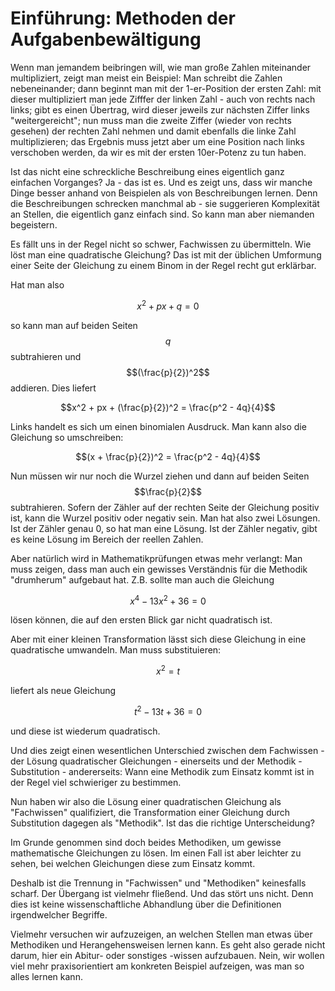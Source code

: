 # Einführung: Methoden der Aufgabenbewältigung

Wenn man jemandem beibringen will, wie man große Zahlen miteinander multipliziert, zeigt man meist ein Beispiel: Man schreibt die Zahlen nebeneinander; dann beginnt man mit der 1-er-Position der ersten Zahl: mit dieser multipliziert man jede Zifffer der linken Zahl - auch von rechts nach links; gibt es einen Übertrag, wird dieser jeweils zur nächsten Ziffer links "weitergereicht"; nun muss man die zweite Ziffer \(wieder von rechts gesehen\) der rechten Zahl nehmen und damit ebenfalls die linke Zahl multiplizieren; das Ergebnis muss jetzt aber um eine Position nach links verschoben werden, da wir es mit der ersten 10er-Potenz zu tun haben.

Ist das nicht eine schreckliche Beschreibung eines eigentlich ganz einfachen Vorganges? Ja - das ist es. Und es zeigt uns, dass wir manche Dinge besser anhand von Beispielen als von Beschreibungen lernen. Denn die Beschreibungen schrecken manchmal ab - sie suggerieren Komplexität an Stellen, die eigentlich ganz einfach sind. So kann man aber niemanden begeistern.

Es fällt uns in der Regel nicht so schwer, Fachwissen zu übermitteln. Wie löst man eine quadratische Gleichung? Das ist mit der üblichen Umformung einer Seite der Gleichung zu einem Binom in der Regel recht gut erklärbar.


Hat man also


$$x^2 + px + q = 0$$


so kann man auf beiden Seiten $$q$$ subtrahieren und $$(\frac{p}{2})^2$$ addieren. Dies liefert


$$x^2 + px + (\frac{p}{2})^2 = \frac{p^2 - 4q}{4}$$


Links handelt es sich um einen binomialen Ausdruck. Man kann also die Gleichung so umschreiben:


$$(x + \frac{p}{2})^2 = \frac{p^2 - 4q}{4}$$


Nun müssen wir nur noch die Wurzel ziehen und dann auf beiden Seiten $$\frac{p}{2}$$ subtrahieren.
Sofern der Zähler auf der rechten Seite der Gleichung positiv ist, kann die Wurzel positiv oder negativ sein. 
Man hat also zwei Lösungen. Ist der Zähler genau 0, so hat man eine Lösung. Ist der Zähler negativ, 
gibt es keine Lösung im Bereich der reellen Zahlen.


Aber natürlich wird in Mathematikprüfungen etwas mehr verlangt: Man muss zeigen, dass man auch ein gewisses Verständnis für die Methodik "drumherum" aufgebaut hat. Z.B. sollte man auch die Gleichung


$$x^4 - 13x^2 + 36 = 0$$


lösen können, die auf den ersten Blick gar nicht quadratisch ist.


Aber mit einer kleinen Transformation lässt sich diese Gleichung in eine quadratische umwandeln. Man muss substituieren:


$$x^2 = t$$


liefert als neue Gleichung


$$t^2 - 13t + 36 = 0$$


und diese ist wiederum quadratisch.


Und dies zeigt einen wesentlichen Unterschied zwischen dem Fachwissen - der Lösung quadratischer Gleichungen - einerseits und der Methodik - Substitution - andererseits: Wann eine Methodik zum Einsatz kommt ist in der Regel viel schwieriger zu bestimmen.


Nun haben wir also die Lösung einer quadratischen Gleichung als "Fachwissen" qualifiziert, die Transformation einer Gleichung durch Substitution dagegen als "Methodik". Ist das die richtige Unterscheidung?


Im Grunde genommen sind doch beides Methodiken, um gewisse mathematische Gleichungen zu lösen. Im einen Fall ist aber leichter zu sehen, bei welchen Gleichungen diese zum Einsatz kommt.


Deshalb ist die Trennung in "Fachwissen" und "Methodiken" keinesfalls scharf. Der Übergang ist vielmehr fließend. Und das stört uns nicht. Denn dies ist keine wissenschaftliche Abhandlung über die Definitionen irgendwelcher Begriffe.


Vielmehr versuchen wir aufzuzeigen, an welchen Stellen man etwas über Methodiken und Herangehensweisen lernen kann. Es geht also gerade nicht darum, hier ein Abitur- oder sonstiges -wissen aufzubauen. Nein, wir wollen viel mehr praxisorientiert am konkreten Beispiel aufzeigen, was man so alles lernen kann.
